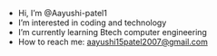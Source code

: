 - Hi, I’m @Aayushi-patel1
- I’m interested in coding and technology
- I’m currently learning Btech computer engineering
- How to reach me: aayushi15patel2007@gmail.com



<!---
Aayushi-patel1/Aayushi-patel1 is a ✨ special ✨ repository because its `README.md` (this file) appears on your GitHub profile.
You can click the Preview link to take a look at your changes.
--->
